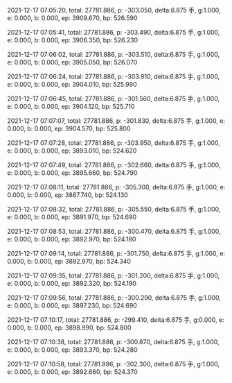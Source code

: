 2021-12-17 07:05:20, total: 27781.886, p: -303.050, delta:6.875 手, g:1.000, e: 0.000, b: 0.000, ep: 3909.670, bp: 526.590

2021-12-17 07:05:41, total: 27781.886, p: -303.490, delta:6.875 手, g:1.000, e: 0.000, b: 0.000, ep: 3906.350, bp: 526.230

2021-12-17 07:06:02, total: 27781.886, p: -303.510, delta:6.875 手, g:1.000, e: 0.000, b: 0.000, ep: 3905.050, bp: 526.070

2021-12-17 07:06:24, total: 27781.886, p: -303.910, delta:6.875 手, g:1.000, e: 0.000, b: 0.000, ep: 3904.010, bp: 525.990

2021-12-17 07:06:45, total: 27781.886, p: -301.560, delta:6.875 手, g:1.000, e: 0.000, b: 0.000, ep: 3904.120, bp: 525.710

2021-12-17 07:07:07, total: 27781.886, p: -301.830, delta:6.875 手, g:1.000, e: 0.000, b: 0.000, ep: 3904.570, bp: 525.800

2021-12-17 07:07:28, total: 27781.886, p: -303.950, delta:6.875 手, g:1.000, e: 0.000, b: 0.000, ep: 3893.010, bp: 524.620

2021-12-17 07:07:49, total: 27781.886, p: -302.660, delta:6.875 手, g:1.000, e: 0.000, b: 0.000, ep: 3895.660, bp: 524.790

2021-12-17 07:08:11, total: 27781.886, p: -305.300, delta:6.875 手, g:1.000, e: 0.000, b: 0.000, ep: 3887.740, bp: 524.130

2021-12-17 07:08:32, total: 27781.886, p: -305.550, delta:6.875 手, g:1.000, e: 0.000, b: 0.000, ep: 3891.970, bp: 524.690

2021-12-17 07:08:53, total: 27781.886, p: -300.470, delta:6.875 手, g:1.000, e: 0.000, b: 0.000, ep: 3892.970, bp: 524.180

2021-12-17 07:09:14, total: 27781.886, p: -301.750, delta:6.875 手, g:1.000, e: 0.000, b: 0.000, ep: 3892.970, bp: 524.340

2021-12-17 07:09:35, total: 27781.886, p: -301.200, delta:6.875 手, g:1.000, e: 0.000, b: 0.000, ep: 3892.320, bp: 524.190

2021-12-17 07:09:56, total: 27781.886, p: -300.290, delta:6.875 手, g:1.000, e: 0.000, b: 0.000, ep: 3897.230, bp: 524.690

2021-12-17 07:10:17, total: 27781.886, p: -299.410, delta:6.875 手, g:0.000, e: 0.000, b: 0.000, ep: 3898.990, bp: 524.800

2021-12-17 07:10:38, total: 27781.886, p: -300.870, delta:6.875 手, g:1.000, e: 0.000, b: 0.000, ep: 3893.370, bp: 524.280

2021-12-17 07:10:58, total: 27781.886, p: -302.300, delta:6.875 手, g:1.000, e: 0.000, b: 0.000, ep: 3892.660, bp: 524.370